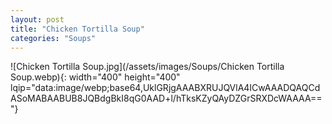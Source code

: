 ```yaml
---
layout: post
title: "Chicken Tortilla Soup"
categories: "Soups"
---
```

![Chicken Tortilla Soup.jpg](/assets/images/Soups/Chicken Tortilla Soup.webp){: width="400" height="400" lqip="data:image/webp;base64,UklGRjgAAABXRUJQVlA4ICwAAADQAQCdASoMABAABUB8JQBdgBkI8qG0AAD+l/hTksKZyQAyDZGrSRXDcWAAAA=="}

